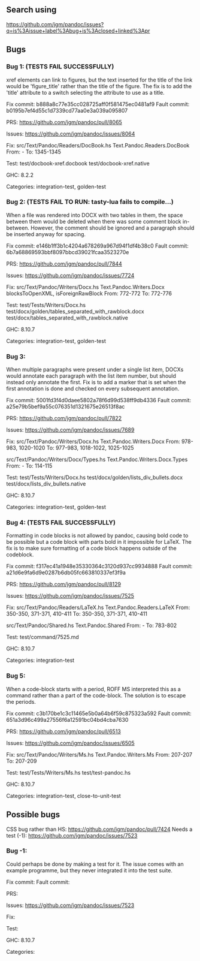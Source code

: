 ## Search using
https://github.com/jgm/pandoc/issues?q=is%3Aissue+label%3Abug+is%3Aclosed+linked%3Apr

## Bugs

### Bug 1: (TESTS FAIL SUCCESSFULLY)
xref elements can link to figures, but the text inserted for the title of the link would be 'figure_title' rather than the title of the figure. The fix is to add the 'title' attribute to a switch selecting the attribute to use as a title.

Fix commit: b888a8c77e35cc028725aff0f581475ec0481af9
Fault commit: b0195b7ef4d55c1d7339cd77aa0e3a039a095807

PRS:
https://github.com/jgm/pandoc/pull/8065

Issues:
https://github.com/jgm/pandoc/issues/8064

Fix:
src/Text/Pandoc/Readers/DocBook.hs
Text.Pandoc.Readers.DocBook
From: -
To: 1345-1345

Test:
test/docbook-xref.docbook
test/docbook-xref.native

GHC: 8.2.2

Categories:
integration-test, golden-test


### Bug 2: (TESTS FAIL TO RUN: tasty-lua fails to compile...)
When a file was rendered into DOCX with two tables in them, the space between them would be deleted when there was some comment block in-between. However, the comment should be ignored and a paragraph should be inserted anyway for spacing.

Fix commit: e146b1ff3b1c4204a678269a967d94f1df4b38c0
Fault commit: 6b7a68869593bbf8097bbcd39021fcaa3523270e

PRS:
https://github.com/jgm/pandoc/pull/7844

Issues:
https://github.com/jgm/pandoc/issues/7724

Fix:
src/Text/Pandoc/Writers/Docx.hs
Text.Pandoc.Writers.Docx
blocksToOpenXML, isForeignRawBlock
From: 772-772
To: 772-776

Test:
test/Tests/Writers/Docx.hs
test/docx/golden/tables_separated_with_rawblock.docx
test/docx/tables_separated_with_rawblock.native

GHC: 8.10.7

Categories:
integration-test, golden-test


### Bug 3:
When multiple paragraphs were present under a single list item, DOCXs would annotate each paragraph with the list item number, but should instead only annotate the first. Fix is to add a marker that is set when the first annotation is done and checked on every subsequent annotation.

Fix commit: 5001fd3f4d0daee5802a78f6d99d538ff9db4336
Fault commit: a25e79b5bef9a55c076351d1321675e26513f8ac

PRS:
https://github.com/jgm/pandoc/pull/7822

Issues:
https://github.com/jgm/pandoc/issues/7689

Fix:
src/Text/Pandoc/Writers/Docx.hs
Text.Pandoc.Writers.Docx
From: 978-983, 1020-1020
To: 977-983, 1018-1022, 1025-1025

src/Text/Pandoc/Writers/Docx/Types.hs
Text.Pandoc.Writers.Docx.Types
From: -
To: 114-115


Test:
test/Tests/Writers/Docx.hs
test/docx/golden/lists_div_bullets.docx
test/docx/lists_div_bullets.native

GHC: 8.10.7

Categories: 
integration-test, golden-test


### Bug 4: (TESTS FAIL SUCCESSFULLY)
Formatting in code blocks is not allowed by pandoc, causing bold code to be possible but a code block with parts bold in it impossible for LaTeX. The fix is to make sure formatting of a code block happens outside of the codeblock.

Fix commit: f317ec41a1948e35330364c3120d937cc9934888
Fault commit: a21d6e9fa6d9e0287b6db05fc663810337ef3f9a

PRS:
https://github.com/jgm/pandoc/pull/8129

Issues:
https://github.com/jgm/pandoc/issues/7525

Fix:
src/Text/Pandoc/Readers/LaTeX.hs
Text.Pandoc.Readers.LaTeX
From: 350-350, 371-371, 410-411
To: 350-350, 371-371, 410-411

src/Text/Pandoc/Shared.hs
Text.Pandoc.Shared
From: -
To: 783-802


Test:
test/command/7525.md

GHC: 8.10.7

Categories:
integration-test


### Bug 5:
When a code-block starts with a period, ROFF MS interpreted this as a command rather than a part of the code-block. The solution is to escape the periods.

Fix commit: c3b170be1c3c11465e5b0a64b6f59c875323a592
Fault commit: 651a3d96c499a27556f6a12591bc04bd4cba7630

PRS:
https://github.com/jgm/pandoc/pull/6513

Issues:
https://github.com/jgm/pandoc/issues/6505

Fix:
src/Text/Pandoc/Writers/Ms.hs
Text.Pandoc.Writers.Ms
From: 207-207
To: 207-209

Test:
test/Tests/Writers/Ms.hs
test/test-pandoc.hs

GHC: 8.10.7

Categories: 
integration-test, close-to-unit-test



## Possible bugs

CSS bug rather than HS: https://github.com/jgm/pandoc/pull/7424
Needs a test (-1): https://github.com/jgm/pandoc/issues/7523



### Bug -1:
Could perhaps be done by making a test for it. The issue comes with an example programme, but they never integrated it into the test suite.

Fix commit:
Fault commit:

PRS:

Issues:
https://github.com/jgm/pandoc/issues/7523

Fix:

Test:

GHC: 8.10.7

Categories: 


